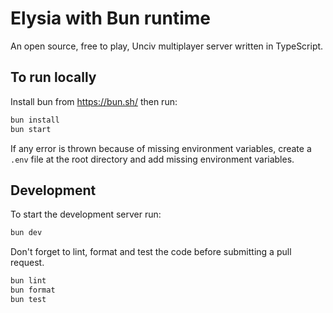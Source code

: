 # Elysia with Bun runtime

An open source, free to play, Unciv multiplayer server written in TypeScript.

## To run locally

Install bun from https://bun.sh/ then run:

```bash
bun install
bun start
```

If any error is thrown because of missing environment variables, create a `.env` file at the root
directory and add missing environment variables.

## Development

To start the development server run:

```bash
bun dev
```

Don't forget to lint, format and test the code before submitting a pull request.

```bash
bun lint
bun format
bun test
```
